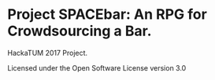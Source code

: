 # Project SPACEbar: An RPG for Crowdsourcing a Bar.

HackaTUM 2017 Project.

Licensed under the Open Software License version 3.0
